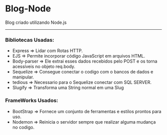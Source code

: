 # Blog-Node
Blog criado utilizando Node.js
<hr>
<h3>Bibliotecas Usadas:</h3>

<ul>
<li>Express => Lidar com Rotas HTTP.</li>
<li>EJS => Permite incorporar código JavaScript em arquivos HTML.</li>
<li>Body-parser => Ele extrai esses dados recebidos pelo POST e os torna acessíveis no objeto req.body.</li>
<li>Sequelize => Consegue conectar o codigo com o bancos de dados e manipular.</li>
<li>tedious => Necessario para o Sequelize conectar com SQL SERVER.</li>
<li>Slugify => Transforma uma String normal em uma Slug</li>
</ul>

<h3>FrameWorks Usados:</h3>

<ul>
<li>BootStrap => Fornece um conjunto de ferramentas e estilos prontos para uso.</li>
<li>Nodemon => Reinicia o servidor sempre que realizar alguma mudança no codigo.</li>
</ul>
